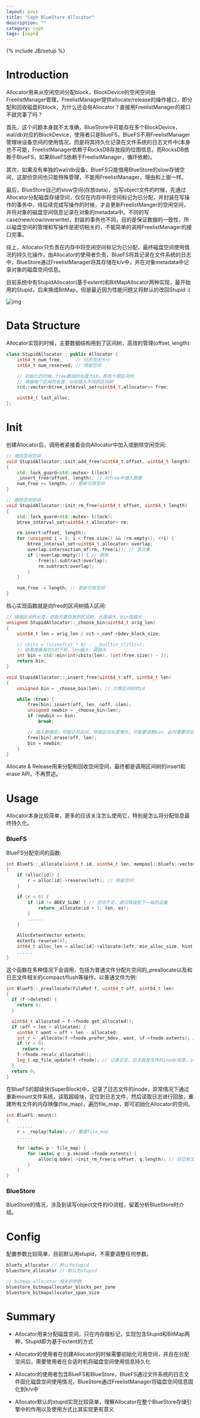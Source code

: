 ```yaml
---
layout: post
title: "Ceph BlueStore Allocator"
description: ""
category: ceph
tags: [ceph]
---
```

{% include JB/setup %}

# Introduction

Allocator用来从空闲空间分配block，BlockDevice的空闲空间由FreelistManager管理，FreelistManager提供allocate/release的操作接口，即分配和回收磁盘的block，为什么还会有Allocator？直接用FreelistManager的接口不就完事了吗？

首先，这个问题本身就不太准确，BlueStore中可能存在多个BlockDevice，wal/db对应的BlockDevice，使用者只是BlueFS，BlueFS不用FreelistManager管理块设备空间的使用情况，而是将其持久化记录在文件系统的日志文件中(本身也不可能，FreelistManager依赖于RocksDB存放段的位图信息，而RocksDB依赖于BlueFS，如果BlueFS依赖于FreelistManager，循环依赖)。

其次，如果没有单独的wal/db设备，BlueFS只能借用BlueStore的slow存储空间，这部份空间也只能特殊管理，不能用FreelistManager，理由和上面一样。

最后，BlueStore自己的slow空间(存放data)，当写object文件的时候，先通过Allocator分配磁盘存储空间，仅仅在内存中将空间标记为已分配，并封装在写操作的事务中，待后续完成写操作的时候，才会更新FreelistManger的空闲空间，并将对象的磁盘空间信息记录在对象的metadata中。不同的写case(new/cow/overwrite)，封装的事务也不同，目的是保证数据的一致性，所以磁盘空间的管理和写操作是密切相关的，不能简单的调用FreelistManager的接口完事。

综上，Allocator只负责在内存中将空闲空间标记为已分配，最终磁盘空间使用情况的持久化操作，由Allocator的使用者负责，BlueFS将其记录在文件系统的日志中，BlueStore通过FreelistManager将其存储在k/v中，并在对象metadata中记录对象的磁盘空间信息。

目前系统中有StupidAllocator(基于extent)和BitMapAllocator两种实现，最开始用的Stupid，后来换成BitMap，但是最近因为性能问题又将默认的改回Stupid :(

![img](/assets/img/post/ceph_bluestore_allocator.png)

# Data Structure

Allocator实现的时候，主要数据结构用到了区间树，高效的管理(offset, length):

```cpp
class StupidAllocator : public Allocator {
	int64_t num_free;     // 总的空闲大小
	int64_t num_reserved; // 预留空间

	// 初始化的时候，free数组的长度为10，即有十颗区间树
	// 根据每个区间的长度，分别插入不同的区间树
	std::vector<btree_interval_set<uint64_t,allocator>> free;

	uint64_t last_alloc;
};
```

# Init

创建Allocator后，调用者紧接着会向Allocator中加入或删除空闲空间:

```cpp
// 增加空闲空间
void StupidAllocator::init_add_free(uint64_t offset, uint64_t length)
{
	std::lock_guard<std::mutex> l(lock);
	_insert_free(offset, length); // 向free中插入数据
	num_free += length; // 更新可用空间
}

// 删除空闲空间
void StupidAllocator::init_rm_free(uint64_t offset, uint64_t length)
{
	std::lock_guard<std::mutex> l(lock);
	btree_interval_set<uint64_t,allocator> rm;

	rm.insert(offset, length);
	for (unsigned i = 0; i < free.size() && !rm.empty(); ++i) {
		btree_interval_set<uint64_t,allocator> overlap;
		overlap.intersection_of(rm, free[i]); // 求交集
		if (!overlap.empty()) { // 删除
			free[i].subtract(overlap);
			rm.subtract(overlap);
		}
	}

	num_free -= length; // 更新可用空间
}
```

核心实现函数就是向free的区间树插入区间:

```cpp
// 根据区间的长度，选取将要存放的区间树，长度越大，bin值越大
unsigned StupidAllocator::_choose_bin(uint64_t orig_len)
{
	uint64_t len = orig_len / cct->_conf->bdev_block_size;

	// cbits = (sizeof(v) * 8) - __builtin_clzll(v);
	// 结果是最高位1的下标，len越大，值越大
	int bin = std::min(int)cbits(len), (int)free.size() - 1);
	return bin;
}

void StupidAllocator::_insert_free(uint64_t off, uint64_t len)
{
	unsigned bin = _choose_bin(len); // 计算区间树的id

	while (true) {
		free[bin].insert(off, len, &off, &len);
		unsigned newbin = _choose_bin(len);
		if (newbin == bin)
			break;

		// 插入数据后，可能合并区间，导致区间长度增大，可能要调整bin，此时需要将旧的删除，然后插入新的bin
		free[bin].erase(off, len);
		bin = newbin;
	}
}
```

Allocate & Release用来分配和回收空闲空间，最终都是调用区间树的insert和erase API，不再赘述。

# Usage

Allocator本身比较简单，更多的应该关注怎么使用它，特别是怎么将分配信息最终持久化。

### BlueFS

BlueFS分配空间的函数:

```cpp
int BlueFS::_allocate(uint8_t id, uint64_t len, mempool::bluefs::vector<bluefs_extent_t> *ev)
{
	if (alloc[id]) {
		r = alloc[id]->reserve(left); // 预留空间
	}

	if (r < 0) {
		if (id != BDEV_SLOW) { // 空间不足，递归降级到下一级的设备
			return _allocate(id + 1, len, ev);
		}
		......
	}

	AllocExtentVector extents;
	extents.reserve(4);
	int64_t alloc_len = alloc[id]->allocate(left, min_alloc_size, hint, &extents); // 真正分配空间的操作
	......
}
```

这个函数在多种情况下会调用，包括为普通文件分配片空间的\_preallocate以及和日志文件相关的compact/flush等操作。以普通文件为例:

```cpp
int BlueFS::_preallocate(FileRef f, uint64_t off, uint64_t len)
{
  if (f->deleted) {
    return 0;
  }

  uint64_t allocated = f->fnode.get_allocated();
  if (off + len > allocated) {
    uint64_t want = off + len - allocated;
    int r = _allocate(f->fnode.prefer_bdev, want, &f->fnode.extents); // 分配空间
    if (r < 0)
      return r;
    f->fnode.recalc_allocated();
    log_t.op_file_update(f->fnode); // 记录日志，日志就是文件的inode信息，inode中包含extents，即物理磁盘空间
  }
  return 0;
}
```

在BlueFS的超级快(SuperBlock)中，记录了日志文件的inode，异常情况下通过重新mount文件系统，读取超级块，定位到日志文件，然后读取日志进行回放，重建所有文件的内存映像(file\_map)，遍历file\_map，即可初始化Allocator的空间。

```cpp
int BlueFS::mount()
{
	......
	r = _replay(false); // 重建file_map
	......

	for (auto& p : file_map) {
		for (auto& q : p.second->fnode.extents) {
			alloc[q.bdev]->init_rm_free(q.offset, q.length); // 将已有文件占用的磁盘块从allocator中删除
		}
	}
}
```

### BlueStore

BlueStore的情况，涉及到读写object文件的IO流程，留着分析BlueStore时介绍。

# Config

配置参数比较简单，目前默认用stupid，不需要调整任何参数。

```cpp
bluefs_allocator // 默认为stupid
bluestore_allocator // 默认为stupid

// bitmap allocator 相关的参数
bluestore_bitmapallocator_blocks_per_zone
bluestore_bitmapallocator_span_size
```

# Summary

* Allocator用来分配磁盘空间，只在内存做标记，实现包含Stupid和BitMap两种，Stupid即为基于extent的方式

* Allocator的使用者在创建Allocator的时候需要初始化可用空间，并且在分配空间后，需要使用者在合适时机将磁盘空间使用信息持久化

* Allocator的使用者包含BlueFS和BlueStore，BlueFS通过文件系统的日志文件固化磁盘空间使用情况，BlueStore通过FreelistManager将磁盘空间信息固化到k/v中

* Allocator默认的stupid实现比较简单，理解Allocator在整个BlueStore存储引擎中的作用以及使用方式比其实现更有意义
